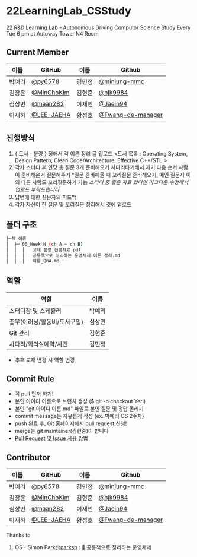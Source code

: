 # 22LearningLab_CSStudy
22 R&amp;D Learning Lab - Autonomous Driving Computor Science Study
Every Tue 6 pm at Autoway Tower N4 Room

## Current Member
|이름|GitHub|이름|Github|
|---|---|---|---|
|박예리|[@py6578](https://github.com/seongahpark)|김민정|[@minjung-mmc](https://github.com/minjung-mmc)|
|김장윤|[@MinChoKim](https://github.com/MinChoKim)|김현준|[@hjk9984](https://github.com/hjk9984)|
|심상민|[@maan282](https://github.com/maan282)|이재인|[@Jaein94](https://github.com/Jaein94)|
|이재하|[@LEE-JAEHA](https://github.com/LEE-JAEHA)|황정호|[@Fwang-de-manager](https://github.com/Fwang-de-manager)|

## 진행방식
1. { 도서 - 분량 } 정해서 각 이론 정리 글 업로드
<도서 목록 : Operating System, Design Pattern, Clean Code/Architecture, Effective C++/STL >
2. 각자 스터디 후 인당 총 질문 3개 준비해오기
사다리타기해서 자기 다음 순서 사람이 준비해온거 질문해주기
*질문 준비해올 때 꼬리질문 준비해오기, 메인 질문자 이외 다른 사람도 꼬리질문하기 가능
*스터디 중 좋은 자료 있다면 마크다운 수정해서 업로드 부탁드립니다*
3. 답변에 대한 질문자의 피드백
4. 각자 자신이 한 질문 및 꼬리질문 정리해서 깃에 업로드

## 폴더 구조
```sh
├─책 이름
│  ├─ 00_Week N (ch A ~ ch B)
│  │  │   교재_분량_진행자료.pdf
│  │  │   공룡책으로 정리하는 운영체제 이론 정리.md
│  │  │   이름_QnA.md

```

## 역할
|역할|이름|
|---|---|
|스터디장 및 스케쥴러|박예리|
|총무(이러닝/활동비/도서구입)|심상민|
|Git 관리|김현준|
|사다리/회의실예약/사진|김민정|
- 추후 교재 변경 시 역할 변경

## Commit Rule
+ 꼭 pull 먼저 하기!
+ 본인 아이디 이름으로 브런치 생성 ($ git -b checkout Yeri)
+ 본인 "git 아이디 이름.md" 파일로 본인 질문 및 정답 올리기
+ commit message는 자유롭게 작성 (ex. 박예리 OS 2주차)
+ push 완료 후, Git 홈페이지에서 pull request 신청!
+ merge는 git maintainer(김현준)이 합니다
+ [Pull Request 및 Issue 사용 방법](https://north-recorder-449.notion.site/PULL-REQUEST-97951f36e13f489a9c5f9d912e81d135)

## Contributor

|이름|GitHub|이름|Github|
|---|---|---|---|
|박예리|[@py6578](https://github.com/seongahpark)|김민정|[@minjung-mmc](https://github.com/minjung-mmc)|
|김장윤|[@MinChoKim](https://github.com/MinChoKim)|김현준|[@hjk9984](https://github.com/hjk9984)|
|심상민|[@maan282](https://github.com/maan282)|이재인|[@Jaein94](https://github.com/Jaein94)|
|이재하|[@LEE-JAEHA](https://github.com/LEE-JAEHA)|황정호|[@Fwang-de-manager](https://github.com/Fwang-de-manager)|


Thanks to
1. OS - Simon Park[@parksb](https://parksb.github.io/article/5.html) : 🦕 공룡책으로 정리하는 운영체제
